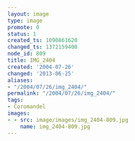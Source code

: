 ```yaml
---
layout: image
type: image
promote: 0
status: 1
created_ts: 1090861620
changed_ts: 1372159400
node_id: 809
title: IMG_2404
created: '2004-07-26'
changed: '2013-06-25'
aliases:
- "/2004/07/26/img_2404/"
permalink: "/2004/07/26/img_2404/"
tags:
- Coromandel
images:
- - src: image/images/img_2404-809.jpg
    name: img_2404-809.jpg
---
```


